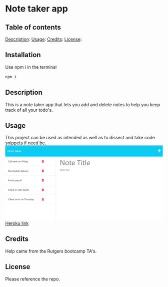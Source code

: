 # Note taker app

## Table of contents
[Description](#description):
[Usage](#usage):
[Credits](#credits):
[License](#license):

## Installation
Use npm i in the terminal
```bash
npm i
```

## Description
This is a note taker app that lets you add and delete notes to help you keep track of
all your todo's.

## Usage
This project can be used as intended as well as to dissect and take code snippets if need be.
![Note taker app](./02-Challenge/Assets/11-express-homework-demo-01.png)
[Heroku link]()

## Credits
Help came from the Rutgers bootcamp TA's.

## License
Please reference the repo.
